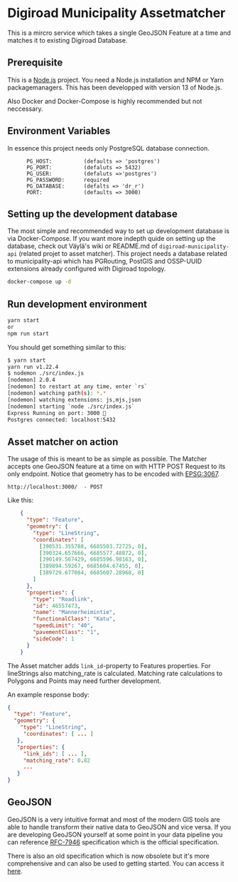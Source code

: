 # Digiroad Municipality Assetmatcher

This is a mircro service which takes a single GeoJSON Feature at a time and matches it to existing Digiroad Database.

## Prerequisite

This is a [Node.js](https://nodejs.org/en/) project. You need a Node.js installation and NPM or Yarn packagemanagers. This has been developped with version 13 of Node.js.

Also Docker and Docker-Compose is highly recommended but not neccessary.

## Environment Variables

In essence this project needs only PostgreSQL database connection.

```
      PG_HOST: 			(defaults => 'postgres')
      PG_PORT: 			(defaluts => 5432)
      PG_USER: 			(defaluts =>'postgres')
      PG_PASSWORD: 		required
      PG_DATABASE: 		(defalts => 'dr_r')
      PORT:				(defaults => 3000)
```

## Setting up the development database

The most simple and recommended way to set up development database is via Docker-Compose. If you want more indepth quide on setting up the database, check out Väylä's wiki or README.md of `digiroad-municipality-api` (related projet to asset matcher). This project needs a database related to municipality-api which has PGRouting, PostGIS and OSSP-UUID extensions already configured with Digiroad topology.

```bash
docker-compose up -d
```

## Run development environment


```bash
yarn start
or
npm run start
```
You should get something similar to this:

```bash
$ yarn start
yarn run v1.22.4
$ nodemon ./src/index.js
[nodemon] 2.0.4
[nodemon] to restart at any time, enter `rs`
[nodemon] watching path(s): *.*
[nodemon] watching extensions: js,mjs,json
[nodemon] starting `node ./src/index.js`
Express Running on port: 3000 🚀
Postgres connected: localhost:5432
```

## Asset matcher on action

The usage of this is meant to be as simple as possible. The Matcher accepts one GeoJSON feature at a time on with HTTP POST Request to its only endpoint. Notice that geometry has to be encoded with [EPSG:3067](https://epsg.io/3067).

```http://localhost:3000/  - POST```

Like this:

```json
	{
      "type": "Feature",
      "geometry": {
        "type": "LineString",
        "coordinates": [
          [390531.355788, 6685503.72725, 0],
          [390324.657666, 6685577.48872, 0],
          [390149.567429, 6685596.98163, 0],
          [389894.59267, 6685604.67455, 0],
          [389729.677084, 6685607.28968, 0]
        ]
      },
      "properties": {
        "type": "Roadlink",
        "id": 46557473,
        "name": "Mannerheimintie",
        "functionalClass": "Katu",
        "speedLimit": "40",
        "pavementClass": "1",
        "sideCode": 1
      }
    }
```

The Asset matcher adds `link_id`-property to Features properties. For lineStrings also matching_rate is calculated. Matching rate calculations to Polygons and Points may need further development.

An example response body:

```json
{
  "type": "Feature",
  "geometry": {
    "type": "LineString",
   	 "coordinates": [ ... ]
   },
   "properties": {
     "link_ids": [ ... ],
     "matching_rate": 0.82
     ...
   }
}
```

## GeoJSON

GeoJSON is a very intuitive format and most of the modern GIS tools are able to handle transform their native data to GeoJSON and vice versa. If you are developing GeoJSON yourself at some point in your data pipeline you can reference [RFC-7946](https://tools.ietf.org/html/rfc7946) specification which is the official specification.

There is also an old specification which is now obsolete but it's more comprehensive and can also be used to getting started. You can access it [here](https://geojson.org/geojson-spec.html).